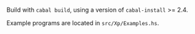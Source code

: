 Build with `cabal build`, using a version of `cabal-install` >= 2.4.

Example programs are located in `src/Xp/Examples.hs`.
